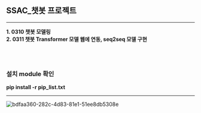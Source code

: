 ##  SSAC_챗봇 프로젝트
----------------
**1. 0310 챗봇 모델링** <br>
**2. 0311 챗봇 Transformer 모델 웹에 연동, seq2seq 모델 구현**

<br><br>
### 설치 module 확인
 **pip install -r pip_list.txt**


----------
![bdfaa360-282c-4d83-81e1-51ee8db5308e](https://user-images.githubusercontent.com/86470595/160754662-b5c1e5d5-7140-40c8-ad73-0214709828be.png)
